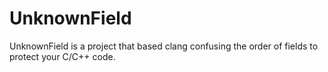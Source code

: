 # UnknownField
UnknownField is a project that based clang confusing the order of fields to protect your C/C++ code.
